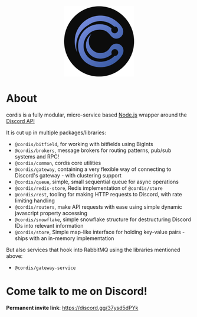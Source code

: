 <div align="center">
  <br/>
  <p align="center">
    <img width="190" height="190" src="media/cordis_no_letters_black.png">
</div>

# About
cordis is a fully modular, micro-service based [Node.js](https://nodejs.org/) wrapper around the [Discord API](https://discordapp.com/developers/docs/intro)

It is cut up in multiple packages/libraries:

- `@cordis/bitfield`, for working with bitfields using BigInts
- `@cordis/brokers`, message brokers for routing patterns, pub/sub systems and RPC!
- `@cordis/common`, cordis core utilities
- `@cordis/gateway`, containing a very flexible way of connecting to Discord's gateway - with clustering support
- `@cordis/queue`, simple, small sequential queue for async operations
- `@cordis/redis-store`, Redis implementation of `@cordis/store`
- `@cordis/rest`, tooling for making HTTP requests to Discord, with rate limiting handling
- `@cordis/routers`, make API requests with ease using simple dynamic javascript property accessing
- `@cordis/snowflake`, simple snowflake structure for destructuring Discord IDs into relevant information
- `@cordis/store`, Simple map-like interface for holding key-value pairs - ships with an in-memory implementation

But also services that hook into RabbitMQ using the libraries mentioned above:

- `@cordis/gateway-service`


# Come talk to me on Discord!

**Permanent invite link**: https://discord.gg/37ysd5dPYk
